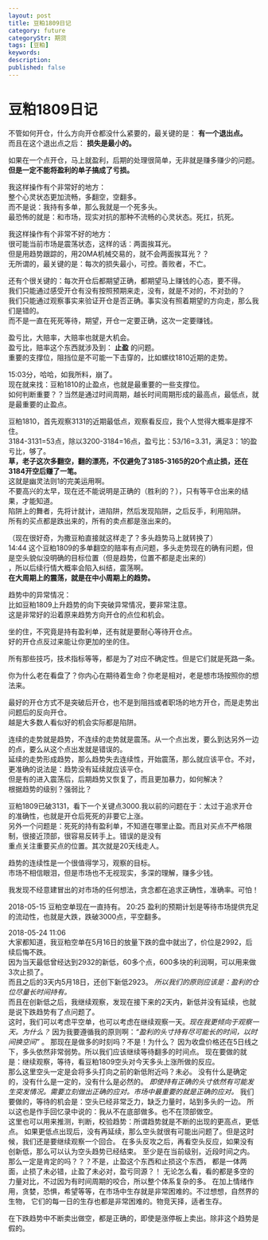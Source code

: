 ```yaml
---
layout: post
title: 豆粕1809日记
category: future
categoryStr: 期货
tags: [豆粕]
keywords: 
description:  
published: false
---
```



# 豆粕1809日记<a id="sec-1" name="sec-1"></a>

不管如何开仓，什么方向开仓都没什么紧要的，最关键的是： **有一个退出点。**  
而且在这个退出点之后： **损失是最小的。**  

如果在一个点开仓，马上就盈利，后期的处理很简单，无非就是赚多赚少的问题。  
**但是一定不能将盈利的单子搞成了亏损。**  

我这样操作有个非常好的地方：  
整个心灵状态更加流畅，多翻空，空翻多。  
而不是说：我持有多单，那么我就是一个死多头。  
最恐怖的就是：和市场，现实对抗的那种不流畅的心灵状态。死扛，抗死。  

我这样操作有个非常不好的地方：  
很可能当前市场是震荡状态，这样的话：两面挨耳光。    
但是用趋势跟踪的，用20MA机械交易的，就不会两面挨耳光？？   
无所谓的，最关键的是：每次的损失最小，可控。善败者，不亡。 

还有个很关键的：每次开仓后都期望正确，都期望马上赚钱的心态，要不得。  
我们只能通过感受开仓有没有按照预期来走，没有，就是不对的，不对劲的？   
我们只能通过观察事实来验证开仓是否正确。事实没有照着期望的方向走，那么我们是错的。     
而不是一直在死死等待，期望，开仓一定要正确，这次一定要赚钱。   

盈亏比，大赔率，大赔率也就是大机会。  
盈亏比，赔率这个东西就涉及到： **止盈** 的问题。  
重要的支撑位，阻挡位是不可能一下击穿的，比如螺纹1810近期的走势。  

 15:03分，哈哈，如我所料，崩了。  
现在就来找：豆粕1810的止盈点，也就是最重要的一些支撑位。  
如何判断重要？？当然是通过时间周期，越长时间周期形成的最高点，最低点，就是最重要的止盈点。  

豆粕1810，首先观察3131的近期最低点，观察看反应，我个人觉得大概率是撑不住。  
3184-3131=53点，除以3200-3184=16点，盈亏比：53/16=3.31，满足3：1的盈亏比，够了。  
**草，老子这次多翻空，翻的漂亮，不仅避免了3185-3165的20个点止损，还在3184开空后赚了一笔。**  
这就是幽灵法则1的完美运用啊。  
不要高兴的太早，现在还不能说明是正确的（胜利的？），只有等平仓出来的结果，才能知道。  
陷阱上的舞者，先将计就计，进陷阱，然后发现陷阱，之后反手，利用陷阱。  
所有的买点都是跌出来的，所有的卖点都是涨出来的。  

（现在很好奇，为撒豆粕直接就这样走了？多头趋势马上就转换了）  
 14:44 这个豆粕1809的多单翻空的赔率有点问题，多头走势现在的确有问题，但是空头貌似没明确的目标位置（但是趋势，位置不都是走出来的）  
 ，所以后续行情大概率会陷入纠结，震荡啊。  
 **在大周期上的震荡，就是在中小周期上的趋势。**  

趋势中的异常情况：  
比如豆粕1809上升趋势的向下突破异常情况，要非常注意。  
这是非常好的沿着原来趋势方向开仓的点位和机会。  

坐的住，不究竟是持有盈利单，还有就是要耐心等待开仓点。  
好的开仓点反过来能让你更加的坐的住。  

所有那些技巧，技术指标等等，都是为了对应不确定性。但是它们就是死路一条。  

你为什么老在看盘了？你内心在期待着生命？你老是相对，老是想市场按照你的想法来。  

最好的开仓方式不是突破后开仓，也不是到阻挡或者职场的地方开仓，而是走势出问题后的反向开仓。  
越是大多数人看似好的机会实际都是陷阱。  

连续的走势就是趋势，不连续的走势就是震荡。从一个点出发，要么到达另外一边的点，要么从这个点出发就是错误的。  
延续的走势形成趋势，那么趋势失去连续性，开始震荡，那么就应该平仓。不对，更准确的说法是：趋势没有延续就应该平仓。  
但是有的进入震荡后，后期趋势又恢复了，而且更加暴力，如何解决？  
根据趋势的级别？强弱比？  

豆粕1809已破3131，看下一个关键点3000.我以前的问题在于：太过于追求开仓的准确性，也就是开仓后死死的非要它上涨。  
另外一个问题是：死死的持有盈利单，不知道在哪里止盈。而且对买点不严格限制，很接近顶部，很容易反转手上。错误的是没有  
重点关注重要买点的位置。其次就是20天线走人。  

趋势的连续性是一个很值得学习，观察的目标。  
市场不相信眼泪，但是市场也不无视现实，多深的理解，赚多少钱。  

我发现不经意建冒出的对市场的任何想法，贪念都在追求正确性，准确率。可怕！  

2018-05-15 豆粕空单现在一直持有。
20:25 盈利的预期计划是等待市场提供充足的流动性，也就是大跌，跌破3000点，平空翻多。  

2018-05-24 11:06  
大家都知道，我豆粕空单在5月16日的放量下跌的盘中就出了，价位是2992，后续后悔不跌。  
因为当天最低曾经达到2932的新低，60多个点，600多块的利润啊，可以用来做3次止损了。  
而且之后的3天内5月18日，还创下新低2923。 *所以我们的原则应该是：盈利的仓位尽量长时间持有。*  
而且在创新低之后，我继续观察，发现在接下来的2天内，新低并没有延续，也就是说下跌趋势有了点问题了。  
这时，我们可以考虑平空单，也可以考虑在继续观察一天。*现在我更倾向于观察一天。为什么？*
因为我要遵循我的原则啊：*“盈利的头寸持有尽可能长的时间，以时间换空间”* 。
那现在是做多的时刻吗？不是！为什么？
因为收盘价格还在5日线之下，多头依然非常弱势。所以我们应该继续等待翻多的时间点。
现在要做的就是：继续观察，等待，看豆粕1809空头对今天多头上涨所做的反应。   
那么这里空头一定是会将多头打向之前的新低附近吗？未必。
没有什么是确定的，没有什么是一定的，没有什么是必然的。
*即使持有正确的头寸依然有可能发生突发情况。需要立刻做出正确的应对。市场中最重要的就是正确的应对。*
我们要做的，等待的机会是：空头已经非常乏力，缺乏力量时，站到多头的一边。
所以这也是作手回忆录中说的：我从不在底部做多。也不在顶部做空。  
这里也可以用来推测，判断，校验趋势：所谓趋势就是不断的出现的更高点，更低点。
如果更低点出现后，没有再延续，那么空头就很有可能出问题了。但是这时候，我们还是要继续观察一个回合。
在多头反攻之后，再看空头反应，如果没有创新低，那么可以认为空头趋势已经结束。
至少是在当前级别，近段时间之内。那么一定是肯定的吗？？？不是，止盈这个东西和止损这个东西，
都是一体两面，止损了未必错，止盈了未必对，盈亏同源？！
无论怎么看，看的都是多空的力量对比，不过因为有时间周期的咬合，所以整个体系复杂的多。
在加上情绪作用，贪婪，恐惧，希望等等，在市场中生存就是非常困难的。不过想想，自然界的生物，
它们的每一日的生存也都是非常困难的。物竞天择，适者生存。

在下跌趋势中不断卖出做空，都是正确的，即使是涨停板上卖出。除非这个趋势是假的。
